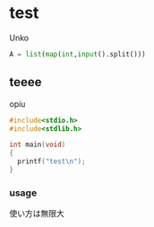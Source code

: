 # test
Unko
```python
A = list(map(int,input().split()))
```
## teeee
opiu
```C
#include<stdio.h>
#include<stdlib.h>

int main(void)
{
  printf("test\n");
}
```

### usage
使い方は無限大
